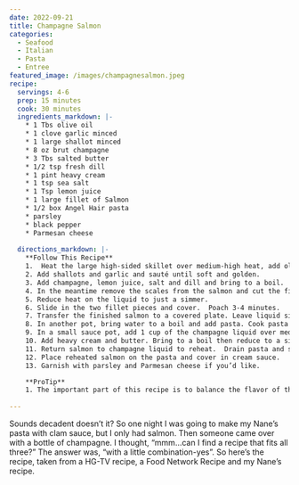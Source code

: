 ```yaml
---
date: 2022-09-21
title: Champagne Salmon
categories:
  - Seafood
  - Italian
  - Pasta
  - Entree
featured_image: /images/champagnesalmon.jpeg
recipe:
  servings: 4-6
  prep: 15 minutes
  cook: 30 minutes
  ingredients_markdown: |-
    * 1 Tbs olive oil
    * 1 clove garlic minced
    * 1 large shallot minced
    * 8 oz brut champagne
    * 3 Tbs salted butter
    * 1/2 tsp fresh dill
    * 1 pint heavy cream
    * 1 tsp sea salt
    * 1 Tsp lemon juice
    * 1 large fillet of Salmon
    * 1/2 box Angel Hair pasta
    * parsley
    * black pepper
    * Parmesan cheese
  
  directions_markdown: |-
    **Follow This Recipe**
    1.  Heat the large high-sided skillet over medium-high heat, add olive oil.
    2. Add shallots and garlic and sauté until soft and golden.
    3. Add champagne, lemon juice, salt and dill and bring to a boil.
    4. In the meantime remove the scales from the salmon and cut the fillet into two pieces.
    5. Reduce heat on the liquid to just a simmer. 
    6. Slide in the two fillet pieces and cover.  Poach 3-4 minutes.  
    7. Transfer the finished salmon to a covered plate. Leave liquid simmering in the skillet. 
    8. In another pot, bring water to a boil and add pasta. Cook pasta 10 minutes or until soft.
    9. In a small sauce pot, add 1 cup of the champagne liquid over medium heat. 
    10. Add heavy cream and butter. Bring to a boil then reduce to a simmer and season with pepper and additional salt to taste.
    11. Return salmon to champagne liquid to reheat.  Drain pasta and set on the plate.
    12. Place reheated salmon on the pasta and cover in cream sauce.
    13. Garnish with parsley and Parmesan cheese if you’d like.

    **ProTip**
    1. The important part of this recipe is to balance the flavor of the champagne liquid and the heavy cream.  Too much cream and it will be a little bland, too much broth and it’ll be too champagne-y.  The key is to taste and taste.  Once you get a handle on the mixture, you’ll be able to make this recipe a million times and always get it right.
    
---
```

Sounds decadent doesn’t it?  So one night I was going to make my Nane’s pasta with clam sauce, but I only had salmon.  Then someone came over with a bottle of champagne.  I thought, “mmm…can I find a recipe that fits all three?”  The answer was, “with a little combination-yes”.  So here’s the recipe, taken from a HG-TV recipe, a Food Network Recipe and my Nane’s recipe.